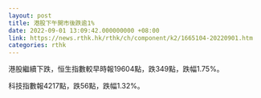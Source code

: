```yaml
---
layout: post
title: 港股下午開市後跌逾1%
date: 2022-09-01 13:09:42.000000000 +08:00
link: https://news.rthk.hk/rthk/ch/component/k2/1665104-20220901.htm
categories: rthk
---
```


港股繼續下跌，恒生指數較早時報19604點，跌349點，跌幅1.75%。

科技指數報4217點，跌56點，跌幅1.32%。
